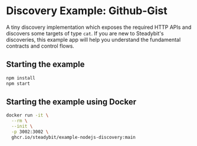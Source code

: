 # Discovery Example: Github-Gist

A tiny discovery implementation which exposes the required HTTP APIs and discovers some targets of type `cat`. If you are new to Steadybit's discoveries, this
example app will help you understand the fundamental contracts and control flows.

## Starting the example

```sh
npm install
npm start
```

## Starting the example using Docker

```sh
docker run -it \
  --rm \
  --init \
  -p 3002:3002 \
  ghcr.io/steadybit/example-nodejs-discovery:main
```